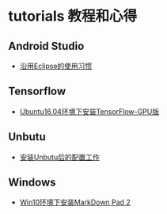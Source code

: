 # tutorials 教程和心得
## Android Studio
- [沿用Eclipse的使用习惯](https://github.com/junkfei/tutorials/blob/master/Android%20studio/%E6%B2%BF%E7%94%A8Eclipse%E7%9A%84%E4%BD%BF%E7%94%A8%E4%B9%A0%E6%83%AF.md)
## Tensorflow
- [Ubuntu16.04环境下安装TensorFlow-GPU版](https://github.com/junkfei/tutorials/blob/master/Tensorflow/Ubuntu16.04%E7%8E%AF%E5%A2%83%E4%B8%8B%E5%AE%89%E8%A3%85TensorFlow-GPU%E7%89%88.md)
## Unbutu
- [安装Unbutu后的配置工作](https://github.com/junkfei/tutorials/blob/master/Ubuntu/%E5%AE%89%E8%A3%85Unbutu%E5%90%8E%E7%9A%84%E9%85%8D%E7%BD%AE%E5%B7%A5%E4%BD%9C.md)
## Windows
- [Win10环境下安装MarkDown Pad 2](https://github.com/junkfei/tutorials/blob/master/Windows/Win10%E7%8E%AF%E5%A2%83%E4%B8%8B%E5%AE%89%E8%A3%85MarkDown%20Pad%202.md)
